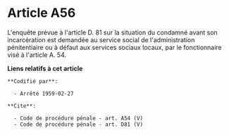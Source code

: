 # Article A56

L'enquête prévue à l'article D. 81 sur la situation du condamné avant son incarcération est demandée au service social de
l'administration pénitentiaire ou à défaut aux services sociaux locaux, par le fonctionnaire visé à l'article A. 54.

**Liens relatifs à cet article**

	**Codifié par**:

	  - Arrêté 1959-02-27

	**Cite**:

	  - Code de procédure pénale - art. A54 (V)
	  - Code de procédure pénale - art. D81 (V)
